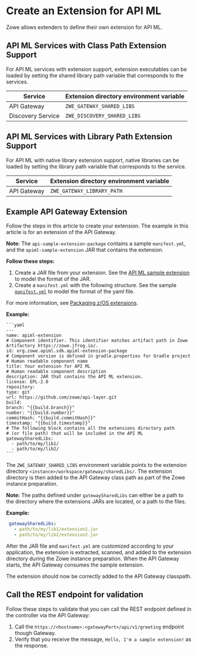 # Create an Extension for API ML

Zowe allows extenders to define their own extension for API ML. 

## API ML Services with Class Path Extension Support

For API ML services with extension support, extension executables can be loaded by setting the shared library path variable that corresponds to the services.

|Service          |Extension directory environment variable|
|-----------------|----------------------------------------|
|API Gateway      | `ZWE_GATEWAY_SHARED_LIBS`              |
|Discovery Service| `ZWE_DISCOVERY_SHARED_LIBS`            |

## API ML Services with Library Path Extension Support

For API ML with native library extension support, native libraries can be loaded by setting the library path variable that corresponds to the service.

|Service          |Extension directory environment variable|
|-----------------|----------------------------------------|
|API Gateway      | `ZWE_GATEWAY_LIBRARY_PATH`             |

## Example API Gateway Extension

Follow the steps in this article to create your extension. The example in this article is for an extension of the API Gateway.

**Note:** The `api-sample-extension-package` contains a sample `manifest.yml`, and the `apiml-sample-extension` JAR that contains the extension.

**Follow these steps:**

1. Create a JAR file from your extension. See the [API ML sample extension](https://github.com/zowe/api-layer/blob/master/apiml-sample-extension) to model the format of the JAR.
2. Create a `manifest.yml` with the following structure. See the sample [`manifest.yml`](https://github.com/zowe/api-layer/blob/master/apiml-sample-extension-package/src/main/resources/manifest.yaml) to model the format of the yaml file.     

For more information, see [Packaging z/OS extensions](../packaging-zos-extensions.md).

   **Example:**

    ```yaml
    ---
    name: apiml-extension
    # Component identifier. This identifier matches artifact path in Zowe Artifactory https://zowe.jfrog.io/.
    id: org.zowe.apiml.sdk.apiml-extension-package
    # Component version is defined in gradle.properties for Gradle project
    # Human readable component name
    title: Your extension for API ML
    # Human readable component description
    description: JAR that contains the API ML extension.
    license: EPL-2.0
    repository:
    type: git
    url: https://github.com/zowe/api-layer.git
    build:
    branch: "{{build.branch}}"
    number: "{{build.number}}"
    commitHash: "{{build.commitHash}}"
    timestamp: "{{build.timestamp}}"
    # The following block contains all the extensions directory path
    # (or file path) that will be included in the API ML
    gatewaySharedLibs:
      - path/to/my/lib1/
      - path/to/my/lib2/
    ```

The `ZWE_GATEWAY_SHARED_LIBS` environment variable points to the 
extension directory `<instance>/workspace/gateway/sharedLibs/`.
The extension directory is then added to the API Gateway class path as part of the Zowe instance preparation.

**Note:** The paths defined under `gatewaySharedLibs` can either be a path to the directory where the extensions JARs are located, or a path to the files. 

**Example:**
   ```yaml
    gatewaySharedLibs:
      - path/to/my/lib1/extension1.jar
      - path/to/my/lib2/extension2.jar
   ```

After the JAR file and `manifest.yml` are customized according to your application, the extension is extracted, scanned, and added to the extension directory during the Zowe instance preparation. When the API Gateway starts, the API Gateway consumes the sample extension. 

The extension should now be correctly added to the API Gateway classpath. 

## Call the REST endpoint for validation 

Follow these steps to validate that you can call the REST endpoint defined in the controller via the API Gateway:

1. Call the `https://<hostname>:<gatewayPort>/api/v1/greeting` endpoint though Gateway.
2. Verify that you receive the message, `Hello, I'm a sample extension!` as the response.